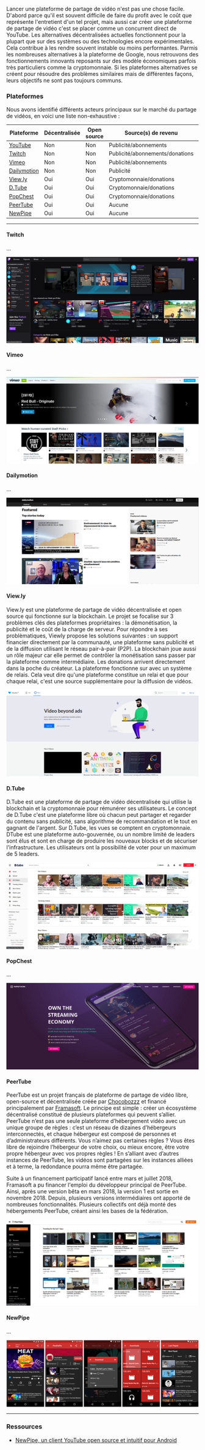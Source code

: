 Lancer une plateforme de partage de vidéo n'est pas une chose facile. D'abord parce qu'il est souvent difficile de faire du profit avec le coût que représente l'entretient d'un tel projet, mais aussi car créer une plateforme de partage de vidéo c'est se placer comme un concurrent direct de YouTube. Les alternatives décentralisées actuelles fonctionnent pour la plupart que sur des systèmes ou des technologies encore expérimentales. Cela contribue à les rendre souvent instable ou moins performantes. Parmis les nombreuses alternatives à la plateforme de Google, nous retrouvons des fonctionnements innovants reposants sur des modèle économiques parfois très particuliers comme la cryptomonnaie. Si les plateformes alternatives se créent pour résoudre des problèmes similaires mais de différentes façons, leurs objectifs ne sont pas toujours communs.

### Plateformes

Nous avons identifié différents acteurs principaux sur le marché du partage de vidéos, en voici une liste non-exhaustive :

| Plateforme                          | Décentralisée | Open source | Source(s) de revenu             | Version |
| ----------------------------------- | ------------- | ----------- | ------------------------------- | ------- |
| [YouTube](https://www.youtube.com/) | Non           | Non         | Publicité/abonnements           | Stable  |
| [Twitch](#twitch)                   | Non           | Non         | Publicité/abonnements/donations | Stable  |
| [Vimeo](#vimeo)                     | Non           | Non         | Publicité/abonnements           | Stable  |
| [Dailymotion](#dailymotion)         | Non           | Non         | Publicité                       | Stable  |
| [View.ly](#viewly)                  | Oui           | Oui         | Cryptomonnaie/donations         | Alpha   |
| [D.Tube](#dtube)                    | Oui           | Oui         | Cryptomonnaie/donations         | Bêta    |
| [PopChest](#popchest)               | Oui           | Oui         | Cryptomonnaie/donations         | Bêta    |
| [PeerTube](#peertube)               | Oui           | Oui         | Aucune                          | Stable  |
| [NewPipe](#newpipe)                 | Oui           | Oui         | Aucune                          | Bêta    |

* * *

#### Twitch

...

[![screenshot](../assets/screenshot_31.png)](https://www.twitch.tv/)

#### Vimeo

...

[![screenshot](../assets/screenshot_30.png)](https://vimeo.com/)

#### Dailymotion

...

[![screenshot](../assets/screenshot_29.png)](https://www.dailymotion.com/)

#### View.ly

View.ly est une plateforme de partage de vidéo décentralisée et open source qui fonctionne sur la blockchain. Le projet se focalise sur 3 problèmes clés des plateformes propriétaires : la démonétisation, la publicité et le coût de la charge de serveur. Pour répondre à ses problèmatiques, Viewly propose les solutions suivantes : un support financier directement par la communauté, une plateforme sans publicité et de la diffusion utilisant le réseau pair-à-pair (P2P). La blockchain joue aussi un rôle majeur car elle permet de contrôler la monétisation sans passer par la plateforme comme intermédiaire. Les donations arrivent directement dans la poche du créateur. La plateforme fonctionne sur avec un système de relais. Cela veut dire qu'une plateforme constitue un relai et que pour chaque relai, c'est une source supplémentaire pour la diffusion de vidéos.

[![screenshot](../assets/screenshot_28.png)](https://view.ly/)

#### D.Tube

D.Tube est une plateforme de partage de vidéo décentralisée qui utilise la blockchain et la cryptomonnaie pour rémunérer ses utilisateurs. Le concept de D.Tube c'est une plateforme libre où chacun peut partager et regarder du contenu sans publicité, sans algorithme de recommandation et le tout en gagnant de l'argent. Sur D.Tube, les vues se comptent en cryptomonnaie. DTube est une plateforme auto-gouvernée, ou un nombre limité de leaders sont élus et sont en charge de produire les nouveaux blocks et de sécuriser l'infrastructure. Les utilisateurs ont la possibilité de voter pour un maximum de 5 leaders.

[![screenshot](../assets/screenshot_27.png)](https://d.tube/)

#### PopChest

...

[![screenshot](../assets/screenshot_32.png)](https://thepopnetwork.org/)

#### PeerTube

PeerTube est un projet français de plateforme de partage de vidéo libre, open-source et décentralisée créée par [Chocobozzz](<>) et financé principalement par [Framasoft](<>). Le principe est simple : créer un écosystème décentralisé constitué de plusieurs plateformes qui peuvent s’allier. PeerTube n’est pas une seule plateforme d’hébergement vidéo avec un unique groupe de règles : c’est un réseau de dizaines d’hébergeurs interconnectés, et chaque hébergeur est composé de personnes et d’administrateurs différents. Vous n’aimez pas certaines règles ? Vous êtes libre de rejoindre l’hébergeur de votre choix, ou mieux encore, être votre propre hébergeur avec vos propres règles ! En s’alliant avec d’autres instances de PeerTube, les vidéos sont partagées sur les instances alliées et à terme, la redondance pourra même être partagée.

Suite à un financement participatif lancé entre mars et juillet 2018, Framasoft a pu financer l'emploi du développeur principal de PeerTube. Ainsi, après une version bêta en mars 2018, la version 1 est sortie en novembre 2018. Depuis, plusieurs versions intermédiaires ont apporté de nombreuses fonctionnalités. Plusieurs collectifs ont déjà monté des hébergements PeerTube, créant ainsi les bases de la fédération.

[![screenshot](../assets/screenshot_26.png)](https://joinpeertube.org/)

#### NewPipe

...

[![screenshot](../assets/screenshot_33.png)][1]

* * *

### Ressources

-   [NewPipe, un client YouTube open source et intuitif pour Android][1]

[1]: https://newpipe.schabi.org/
